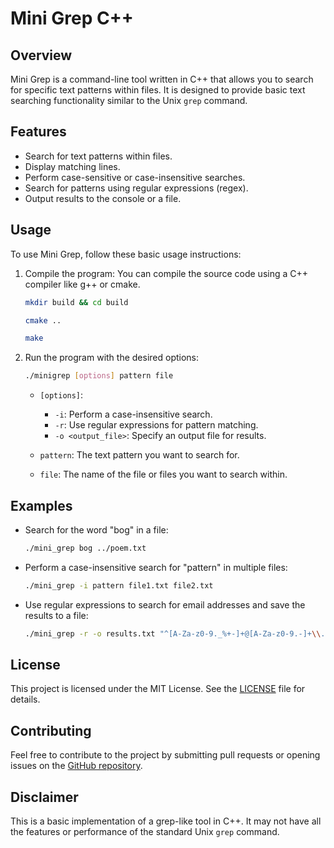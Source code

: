 # Mini Grep C++

## Overview

Mini Grep is a command-line tool written in C++ that allows you to search for specific text patterns within files. It is designed to provide basic text searching functionality similar to the Unix `grep` command.

## Features

- Search for text patterns within files.
- Display matching lines.
- Perform case-sensitive or case-insensitive searches.
- Search for patterns using regular expressions (regex).
- Output results to the console or a file.

## Usage

To use Mini Grep, follow these basic usage instructions:

1. Compile the program: You can compile the source code using a C++ compiler like g++ or cmake.
   
   ```bash
   mkdir build && cd build
   ```
   ```bash
   cmake ..
   ```
   ```bash
   make
   ```


2. Run the program with the desired options:

   ```bash
   ./minigrep [options] pattern file
   ```

   - `[options]`:
     - `-i`: Perform a case-insensitive search.
     - `-r`: Use regular expressions for pattern matching.
     - `-o <output_file>`: Specify an output file for results.
   
   - `pattern`: The text pattern you want to search for.
   - `file`: The name of the file or files you want to search within.

## Examples

- Search for the word "bog" in a file:
   
   ```bash
   ./mini_grep bog ../poem.txt
   ```

- Perform a case-insensitive search for "pattern" in multiple files:

   ```bash
   ./mini_grep -i pattern file1.txt file2.txt
   ```

- Use regular expressions to search for email addresses and save the results to a file:

   ```bash
   ./mini_grep -r -o results.txt "^[A-Za-z0-9._%+-]+@[A-Za-z0-9.-]+\\.[A-Za-z]{2,4}$" emails.txt
   ```

## License

This project is licensed under the MIT License. See the [LICENSE](LICENSE) file for details.

## Contributing

Feel free to contribute to the project by submitting pull requests or opening issues on the [GitHub repository](https://github.com/xyzeebit/minigrep-cpp).

## Disclaimer

This is a basic implementation of a grep-like tool in C++. It may not have all the features or performance of the standard Unix `grep` command.
